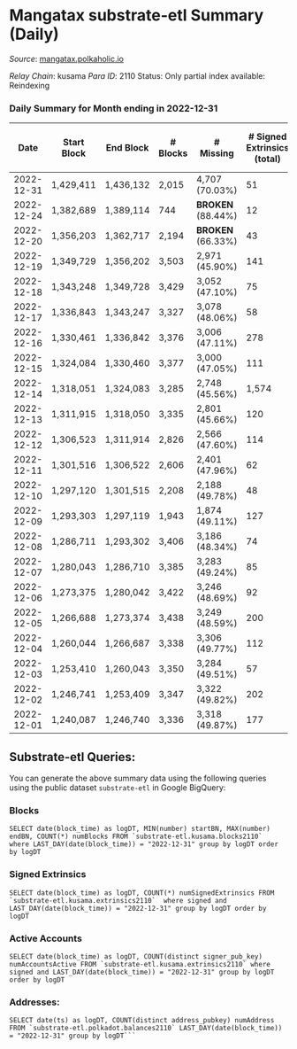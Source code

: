 # Mangatax substrate-etl Summary (Daily)

_Source_: [mangatax.polkaholic.io](https://mangatax.polkaholic.io)

*Relay Chain*: kusama
*Para ID*: 2110
Status: Only partial index available: Reindexing


### Daily Summary for Month ending in 2022-12-31


| Date | Start Block | End Block | # Blocks | # Missing | # Signed Extrinsics (total) | # Active Accounts | # Addresses with Balances | # Events | # Transfers | # XCM Transfers In | # XCM Transfers Out |
| ---- | ----------- | --------- | -------- | --------- | --------------------------- | ----------------- | ------------------------- | -------- | ----------- | ------------------ | ------------------- |
| 2022-12-31 | 1,429,411 | 1,436,132 | 2,015 | 4,707 (70.03%) | 51 | 11 | 1,476 | 4,197 |   | 5 ($0.81) |   |
| 2022-12-24 | 1,382,689 | 1,389,114 | 744 |  **BROKEN** (88.44%) | 12 | 4 |  | 1,555 |   | 15 ($3,182.69) |   |
| 2022-12-20 | 1,356,203 | 1,362,717 | 2,194 |  **BROKEN** (66.33%) | 43 | 11 |  | 4,515 |   | 5 ($383.25) | 1 ($19.38) |
| 2022-12-19 | 1,349,729 | 1,356,202 | 3,503 | 2,971 (45.90%) | 141 | 25 |  | 7,373 | 23  | 7 ($37.71) |   |
| 2022-12-18 | 1,343,248 | 1,349,728 | 3,429 | 3,052 (47.10%) | 75 | 17 | 1,466 | 7,071 |   | 6 ($114.97) | 2 ($79.76) |
| 2022-12-17 | 1,336,843 | 1,343,247 | 3,327 | 3,078 (48.06%) | 58 | 15 | 1,466 | 6,831 |   | 1  |   |
| 2022-12-16 | 1,330,461 | 1,336,842 | 3,376 | 3,006 (47.11%) | 278 | 40 | 1,466 | 7,763 | 45  | 11 ($238.05) | 2 ($23.06) |
| 2022-12-15 | 1,324,084 | 1,330,460 | 3,377 | 3,000 (47.05%) | 111 | 30 | 1,465 | 7,120 | 2  | 7 ($1,061.75) |   |
| 2022-12-14 | 1,318,051 | 1,324,083 | 3,285 | 2,748 (45.56%) | 1,574 | 37 | 1,462 | 8,937 | 89  | 5 ($101.08) |   |
| 2022-12-13 | 1,311,915 | 1,318,050 | 3,335 | 2,801 (45.66%) | 120 | 32 | 1,461 | 7,017 |   | 14 ($821.42) | 1 ($2.84) |
| 2022-12-12 | 1,306,523 | 1,311,914 | 2,826 | 2,566 (47.60%) | 114 | 35 | 1,459 | 5,911 | 2  | 5 ($145.48) |   |
| 2022-12-11 | 1,301,516 | 1,306,522 | 2,606 | 2,401 (47.96%) | 62 | 15 |  | 5,473 |   | 5 ($68.09) |   |
| 2022-12-10 | 1,297,120 | 1,301,515 | 2,208 | 2,188 (49.78%) | 48 | 15 |  | 4,581 |   | 6 ($120.54) |   |
| 2022-12-09 | 1,293,303 | 1,297,119 | 1,943 | 1,874 (49.11%) | 127 | 27 |  | 4,186 |   | 5 ($122.02) |   |
| 2022-12-08 | 1,286,711 | 1,293,302 | 3,406 | 3,186 (48.34%) | 74 | 22 | 1,455 | 7,044 |   | 9 ($149.78) | 1  |
| 2022-12-07 | 1,280,043 | 1,286,710 | 3,385 | 3,283 (49.24%) | 85 | 28 |  | 7,031 |   | 8 ($27.45) |   |
| 2022-12-06 | 1,273,375 | 1,280,042 | 3,422 | 3,246 (48.69%) | 92 | 29 |  | 7,146 | 1  | 11 ($15.79) |   |
| 2022-12-05 | 1,266,688 | 1,273,374 | 3,438 | 3,249 (48.59%) | 200 | 56 | 1,453 | 7,430 | 1  | 25 ($147.36) | 2 ($46.78) |
| 2022-12-04 | 1,260,044 | 1,266,687 | 3,338 | 3,306 (49.77%) | 112 | 28 |  | 6,974 |   | 11 ($331.15) |   |
| 2022-12-03 | 1,253,410 | 1,260,043 | 3,350 | 3,284 (49.51%) | 57 | 18 |  | 6,932 |   | 5  |   |
| 2022-12-02 | 1,246,741 | 1,253,409 | 3,347 | 3,322 (49.82%) | 202 | 23 |  | 7,209 |   | 8 ($102.96) |   |
| 2022-12-01 | 1,240,087 | 1,246,740 | 3,336 | 3,318 (49.87%) | 177 | 36 |  | 7,134 | 1  | 11 ($277.26) |   |

## Substrate-etl Queries:
You can generate the above summary data using the following queries using the public dataset `substrate-etl` in Google BigQuery:


### Blocks
```
SELECT date(block_time) as logDT, MIN(number) startBN, MAX(number) endBN, COUNT(*) numBlocks FROM `substrate-etl.kusama.blocks2110`  where LAST_DAY(date(block_time)) = "2022-12-31" group by logDT order by logDT
```


### Signed Extrinsics
```
SELECT date(block_time) as logDT, COUNT(*) numSignedExtrinsics FROM `substrate-etl.kusama.extrinsics2110`  where signed and LAST_DAY(date(block_time)) = "2022-12-31" group by logDT order by logDT
```


### Active Accounts
```
SELECT date(block_time) as logDT, COUNT(distinct signer_pub_key) numAccountsActive FROM `substrate-etl.kusama.extrinsics2110` where signed and LAST_DAY(date(block_time)) = "2022-12-31" group by logDT order by logDT
```


### Addresses:
```
SELECT date(ts) as logDT, COUNT(distinct address_pubkey) numAddress FROM `substrate-etl.polkadot.balances2110` LAST_DAY(date(block_time)) = "2022-12-31" group by logDT```

